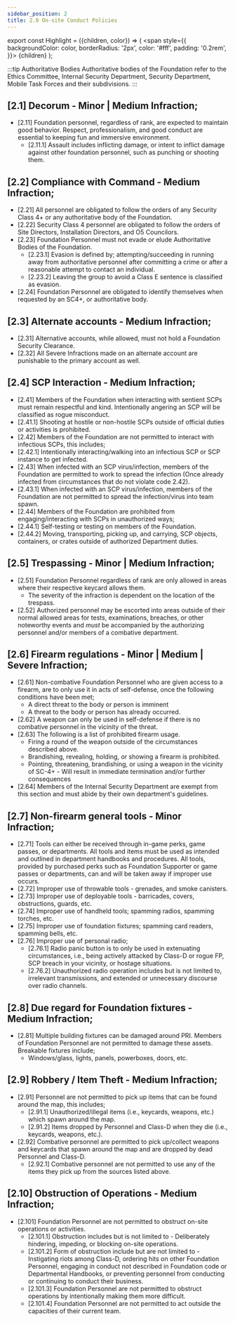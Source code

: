 ```yaml
---
sidebar_position: 2
title: 2.0 On-site Conduct Policies
---
```


export const Highlight = ({children, color}) => (
<span
style={{
      backgroundColor: color,
      borderRadius: '2px',
      color: '#fff',
      padding: '0.2rem',
    }}>
{children}
</span>
);



:::tip Authoritative Bodies
Authoritative bodies of the Foundation refer to the <Highlight color="#3d9c1a">Ethics Committee</Highlight>, <Highlight color="#291c37">Internal Security Department</Highlight>, <Highlight color="#7a7d80">Security Department</Highlight>, <Highlight color="#3269a8">Mobile Task Forces</Highlight> and their subdivisions.
:::

## [2.1] Decorum - <Highlight color="#403f3d">Minor</Highlight> | <Highlight color="#c29429">Medium</Highlight> Infraction;
- [2.11] Foundation personnel, regardless of rank, are expected to maintain good behavior. Respect, professionalism, and good conduct are essential to keeping fun and immersive environment.
  - [2.11.1] Assault includes inflicting damage, or intent to inflict damage against other foundation personnel, such as punching or shooting them.

## [2.2] Compliance with Command - <Highlight color="#c29429">Medium Infraction</Highlight>;
- [2.21] All personnel are obligated to follow the orders of any Security Class 4+ or any authoritative body of the Foundation. 
- [2.22] Security Class 4 personnel are obligated to follow the orders of Site Directors, Installation Directors, and O5 Councilors. 
- [2.23]  Foundation Personnel must not evade or elude Authoritative Bodies of the Foundation.
  - [2.23.1] Evasion is defined by; attempting/succeeding in running away from authoritative personnel after committing a crime or after a reasonable attempt to contact an individual. 
  - [2.23.2] Leaving the group to avoid a Class E sentence is classified as evasion. 
- [2.24] Foundation Personnel are obligated to identify themselves when requested by an SC4+, or authoritative body.

## [2.3] Alternate accounts - <Highlight color="#c29429">Medium Infraction</Highlight>;
- [2.31] Alternative accounts, while allowed, must not hold a Foundation Security Clearance. 
- [2.32] All Severe Infractions made on an alternate account are punishable to the primary account as well. 


## [2.4] SCP Interaction - <Highlight color="#c29429">Medium Infraction</Highlight>;
- [2.41] Members of the Foundation when interacting with sentient SCPs must remain respectful and kind. Intentionally angering an SCP will be classified as rogue misconduct. 
 - [2.41.1] Shooting at hostile or non-hostile SCPs outside of official duties or activities is prohibited.
- [2.42] Members of the Foundation are not permitted to interact with infectious SCPs, this includes;
 - [2.42.1] Intentionally interacting/walking into an infectious SCP or SCP instance to get infected.
- [2.43] When infected with an SCP virus/infection, members of the Foundation are permitted to work to spread the infection (Once already infected from circumstances that do not violate code 2.42).
 - [2.43.1] When infected with an SCP virus/infection, members of the Foundation are not permitted to spread the infection/virus into team spawn.
- [2.44] Members of the Foundation are prohibited from engaging/interacting with SCPs in unauthorized ways;
 - [2.44.1] Self-testing or testing on members of the Foundation.
 - [2.44.2] Moving, transporting, picking up, and carrying, SCP objects, containers, or crates outside of authorized Department duties.

## [2.5] Trespassing - <Highlight color="#403f3d">Minor</Highlight> | <Highlight color="#c29429">Medium Infraction</Highlight>;
- [2.51] Foundation Personnel regardless of rank are only allowed in areas where their respective keycard allows them. 
  - The severity of the infraction is dependent on the location of the trespass.
- [2.52] Authorized personnel may be escorted into areas outside of their normal allowed areas for tests, examinations, breaches, or other noteworthy events and *must* be accompanied by the authorizing personnel and/or members of a combative department. 

## [2.6] Firearm regulations - <Highlight color="#403f3d">Minor</Highlight> | <Highlight color="#c29429">Medium</Highlight> | <Highlight color="#e05122">Severe</Highlight> Infraction;
- [2.61] Non-combative Foundation Personnel who are given access to a firearm, are to only use it in acts of self-defense, once the following conditions have been met;
  - A direct threat to the body or person is imminent 
  - A threat to the body or person has already occurred. 
- [2.62] A weapon can only be used in self-defense if there is no combative personnel in the vicinity of the threat.
- [2.63] The following is a list of prohibited firearm usage. 
  - Firing a round of the weapon outside of the circumstances described above. 
  - Brandishing, revealing, holding, or showing a firearm is prohibited. 
  - Pointing, threatening, brandishing, or using a weapon in the vicinity of SC-4+ - Will result in immediate termination and/or further consequences
- [2.64] Members of the <Highlight color="#291c37">Internal Security Department</Highlight> are exempt from this section and must abide by their own department's guidelines.

## [2.7] Non-firearm general tools - <Highlight color="#403f3d">Minor Infraction</Highlight>;
- [2.71] Tools can either be received through in-game perks, game passes, or departments. All tools and items must be used as intended and outlined in department handbooks and procedures. All tools, provided by purchased perks such as Foundation Supporter or game passes or departments, can and will be taken away if improper use occurs.
- [2.72] Improper use of throwable tools - grenades, and smoke canisters. 
- [2.73] Improper use of deployable tools - barricades, covers, obstructions, guards, etc. 
- [2.74] Improper use of handheld tools; spamming radios, spamming torches, etc. 
- [2.75] Improper use of foundation fixtures; spamming card readers, spamming bells, etc.
- [2.76] Improper use of personal radio;
  - [2.76.1] Radio panic button is to only be used in extenuating circumstances, i.e., being actively attacked by Class-D or rogue FP, SCP breach in your vicinity, or hostage situations.
  - [2.76.2] Unauthorized radio operation includes but is not limited to, irrelevant transmissions, and extended or unnecessary discourse over radio channels.

## [2.8] Due regard for Foundation fixtures - <Highlight color="#c29429">Medium Infraction</Highlight>;
- [2.81] Multiple building fixtures can be damaged around PRI. Members of Foundation Personnel are not permitted to damage these assets. Breakable fixtures include;
  - Windows/glass, lights, panels, powerboxes, doors, etc.

## [2.9] Robbery / Item Theft - <Highlight color="#c29429">Medium Infraction</Highlight>;
- [2.91] Personnel are not permitted to pick up items that can be found around the map, this includes; 
  - [2.91.1] Unauthorized/illegal items (i.e., keycards, weapons, etc.) which spawn around the map. 
  - [2.91.2] Items dropped by Personnel and Class-D when they die (i.e., keycards, weapons, etc.).
- [2.92] Combative personnel are permitted to pick up/collect weapons and keycards that spawn around the map and are dropped by dead Personnel and Class-D.
  - [2.92.1] Combative personnel are not permitted to use any of the items they pick up from the sources listed above.

## [2.10] Obstruction of Operations - <Highlight color="#c29429">Medium Infraction</Highlight>;
- [2.101] Foundation Personnel are not permitted to obstruct on-site operations or activities.
  - [2.101.1] Obstruction includes but is not limited to - Deliberately hindering, impeding, or blocking on-site operations.
  - [2.101.2] Form of obstruction include but are not limited to - Instigating riots among Class-D, ordering hits on other Foundation Personnel, engaging in conduct not described in Foundation code or Departmental Handbooks, or preventing personnel from conducting or continuing to conduct their business.
  - [2.101.3] Foundation Personnel are not permitted to obstruct operations by intentionally making them more difficult.
  - [2.101.4] Foundation Personnel are not permitted to act outside the capacities of their current team.